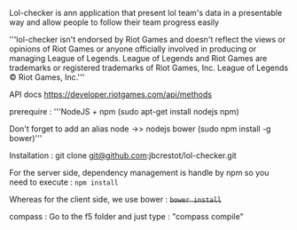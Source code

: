Lol-checker is ann application that present lol team's data in a presentable way and allow people to follow their team progress easily

'''lol-checker isn't endorsed by Riot Games and doesn't reflect the views or opinions of Riot Games or anyone officially involved in producing or managing League of Legends. League of Legends and Riot Games are trademarks or registered trademarks of Riot Games, Inc. League of Legends © Riot Games, Inc.'''

API docs
https://developer.riotgames.com/api/methods



prerequire :
'''NodeJS + npm (sudo apt-get install nodejs npm)

Don't forget to add an alias node ->> nodejs
bower (sudo npm install -g bower)'''

Installation :
git clone git@github.com:jbcrestot/lol-checker.git

For the server side, dependency management is handle by npm so you need to execute :
` npm install `

Whereas for the client side, we use bower :
~~` bower install `~~


compass :
Go to the f5 folder and just type : "compass compile"
